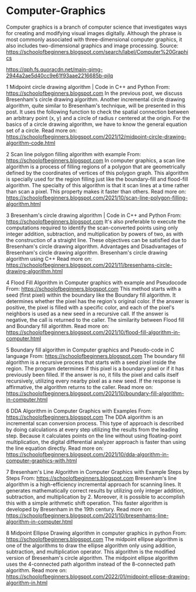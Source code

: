 # Computer-Graphics
Computer graphics is a branch of computer science that investigates ways for creating and modifying visual images digitally. Although the phrase is most commonly associated with three-dimensional computer graphics, it also includes two-dimensional graphics and image processing.  Source: https://schoolofbeginners.blogspot.com/search/label/Computer%20Graphics

https://qph.fs.quoracdn.net/main-qimg-2944a2ae5d40cc9e61f93aae2216685b-pjlq

1 Midpoint circle drawing algorithm | Code in C++ and Python
From: https://schoolofbeginners.blogspot.com
In the previous post, we discuss Bresenham's circle drawing algorithm. Another incremental circle drawing algorithm, quite similar to Bresenham's technique, will be presented in this post. It uses the following function to check the spatial connection between an arbitrary point (x, y) and a circle of radius r centered at the origin. For the basics of a circle drawing algorithm, we have to know the general equation set of a circle.
Read more on: https://schoolofbeginners.blogspot.com/2021/12/midpoint-circle-drawing-algorithm-code.html


2 Scan line polygon filling algorithm with example
From: https://schoolofbeginners.blogspot.com
In computer graphics, a scan line algorithm is a process of filling regions of a polygon that are geometrically defined by the coordinates of vertices of this polygon graph. This algorithm is specially used for the region filling just like the boundary-fill and flood-fill algorithm. The specialty of this algorithm is that it scan lines at a time rather than scan a pixel. This property makes it faster than others.
Read more on: https://schoolofbeginners.blogspot.com/2021/10/scan-line-polygon-filling-algorithm.html

3 Bresenham's circle drawing algorithm | Code in C++ and Python
From: https://schoolofbeginners.blogspot.com
It's also preferable to execute the computations required to identify the scan-converted points using only integer addition, subtraction, and multiplication by powers of two, as with the construction of a straight line. These objectives can be satisfied due to Bresenham's circle drawing algorithm. Advantages and Disadvantages of Bresenham's circle drawing algorithm. Bresenham's circle drawing algorithm using C++
Read more on: https://schoolofbeginners.blogspot.com/2021/11/bresenhams-circle-drawing-algorithm.html

4 Flood Fill Algorithm in Computer graphics with example and Pseudocode
From: https://schoolofbeginners.blogspot.com
This method starts with a seed (first pixel) within the boundary like the Boundary fill algorithm. It determines whether the pixel has the region's original color. If the answer is positive, the pixel is filled with a specific color, and each of the pixel's neighbors is used as a new seed in a recursive call. If the answer is negative, the call is returned to the caller. The similarity between Flood fill and Boundary fill algorithm.
Read more on: https://schoolofbeginners.blogspot.com/2021/10/flood-fill-algorithm-in-computer.html

5 Boundary fill algorithm in Computer graphics and Pseudo-code in C language
From: https://schoolofbeginners.blogspot.com
The boundary fill algorithm is a recursive process that starts with a seed pixel inside the region. The program determines if this pixel is a boundary pixel or if it has previously been filled. If the answer is no, it fills the pixel and calls itself recursively, utilizing every nearby pixel as a new seed. If the response is affirmative, the algorithm returns to the caller.
Read more on: https://schoolofbeginners.blogspot.com/2021/10/boundary-fill-algorithm-in-computer.html

6 DDA Algorithm in Computer Graphics with Examples
From: https://schoolofbeginners.blogspot.com
The DDA algorithm is an incremental scan conversion process. This type of approach is described by doing calculations at every step utilizing the results from the leading step. Because it calculates points on the line without using floating-point multiplication, the digital differential analyzer approach is faster than using the line equation directly.
Read more on: https://schoolofbeginners.blogspot.com/2021/10/dda-algorithm-in-computer-graphics-with.html

7 Bresenham's Line Algorithm in Computer Graphics with Example Steps by Steps
From: https://schoolofbeginners.blogspot.com
Bresenham's line algorithm is a high-efficiency incremental approach for scanning lines. It generates mathematically correct results by utilizing only integer addition, subtraction, and multiplication by 2. Moreover, it is possible to accomplish this with a simple arithmetic shift operation. This faster algorithm is developed by Bresenham in the 19th century.
Read more on: https://schoolofbeginners.blogspot.com/2021/10/bresenhams-line-algorithm-in-computer.html

8 Midpoint Ellipse Drawing algorithm in computer graphics in python
From: https://schoolofbeginners.blogspot.com
The midpoint ellipse algorithm is one of the algorithms to draw the ellipse algorithm only using addition, subtraction, and multiplication operator. This algorithm is the modified version of Bresenham's circle algorithm. The midpoint ellipse algorithm uses the 4-connected path algorithm instead of the 8-connected path algorithm.
Read more on: https://schoolofbeginners.blogspot.com/2022/01/midpoint-ellipse-drawing-algorithm-in.html
